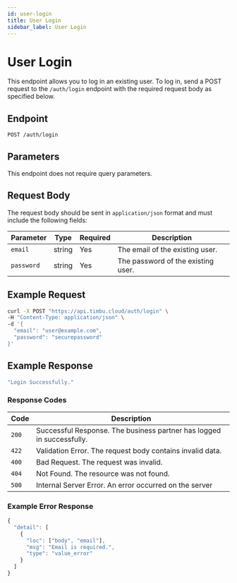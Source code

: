 ```yaml
---
id: user-login
title: User Login
sidebar_label: User Login
---
```


# User Login

This endpoint allows you to log in an existing user. To log in, send a POST request to the `/auth/login` endpoint with the required request body as specified below.

## Endpoint

`POST /auth/login`

## Parameters

This endpoint does not require query parameters.

## Request Body

The request body should be sent in `application/json` format and must include the following fields:

| Parameter         | Type   | Required | Description                                     |
|-------------------|--------|----------|-------------------------------------------------|
| `email`          | string | Yes      | The email of the existing user.                |
| `password`       | string | Yes      | The password of the existing user.             |


## Example Request

```bash
curl -X POST "https://api.timbu.cloud/auth/login" \
-H "Content-Type: application/json" \
-d '{
  "email": "user@example.com",
  "password": "securepassword"
}'
```

## Example Response

```jsx title="response"
"Login Successfully."
```

### Response Codes

| Code        | Description   |
|------------------|--------|
| `200`| Successful Response. The business partner has logged in successfully. |
| `422`    | Validation Error. The request body contains invalid data. |
| `400`    | Bad Request. The request was invalid. |
| `404`          | Not Found. The resource was not found. |
| `500`          | Internal Server Error. An error occurred on the server |

### Example Error Response

```jsx title="response"
{
  "detail": [
    {
      "loc": ["body", "email"],
      "msg": "Email is required.",
      "type": "value_error"
    }
  ]
}
```
